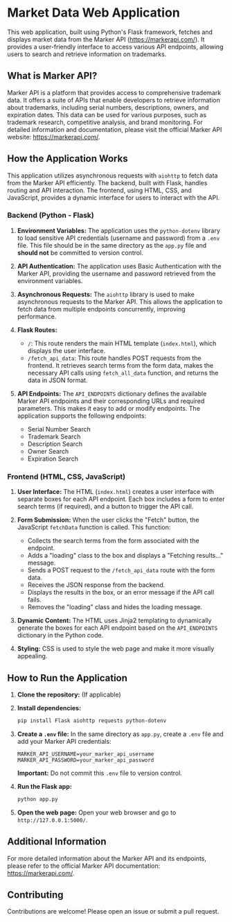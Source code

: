 # Market Data Web Application

This web application, built using Python's Flask framework, fetches and displays market data from the Marker API (https://markerapi.com/).  It provides a user-friendly interface to access various API endpoints, allowing users to search and retrieve information on trademarks.

## What is Marker API?

Marker API is a platform that provides access to comprehensive trademark data.  It offers a suite of APIs that enable developers to retrieve information about trademarks, including serial numbers, descriptions, owners, and expiration dates. This data can be used for various purposes, such as trademark research, competitive analysis, and brand monitoring.  For detailed information and documentation, please visit the official Marker API website: https://markerapi.com/.

## How the Application Works

This application utilizes asynchronous requests with `aiohttp` to fetch data from the Marker API efficiently. The backend, built with Flask, handles routing and API interaction. The frontend, using HTML, CSS, and JavaScript, provides a dynamic interface for users to interact with the API.

### Backend (Python - Flask)

1.  **Environment Variables:** The application uses the `python-dotenv` library to load sensitive API credentials (username and password) from a `.env` file.  This file should be in the same directory as the `app.py` file and **should not** be committed to version control.

2.  **API Authentication:** The application uses Basic Authentication with the Marker API, providing the username and password retrieved from the environment variables.

3.  **Asynchronous Requests:** The `aiohttp` library is used to make asynchronous requests to the Marker API. This allows the application to fetch data from multiple endpoints concurrently, improving performance.

4.  **Flask Routes:**
    *   `/`: This route renders the main HTML template (`index.html`), which displays the user interface.
    *   `/fetch_api_data`: This route handles POST requests from the frontend. It retrieves search terms from the form data, makes the necessary API calls using `fetch_all_data` function, and returns the data in JSON format.

5.  **API Endpoints:** The `API_ENDPOINTS` dictionary defines the available Marker API endpoints and their corresponding URLs and required parameters.  This makes it easy to add or modify endpoints. The application supports the following endpoints:

    *   Serial Number Search
    *   Trademark Search
    *   Description Search
    *   Owner Search
    *   Expiration Search

### Frontend (HTML, CSS, JavaScript)

1.  **User Interface:** The HTML (`index.html`) creates a user interface with separate boxes for each API endpoint. Each box includes a form to enter search terms (if required), and a button to trigger the API call.

2.  **Form Submission:** When the user clicks the "Fetch" button, the JavaScript `fetchData` function is called. This function:
    *   Collects the search terms from the form associated with the endpoint.
    *   Adds a "loading" class to the box and displays a "Fetching results..." message.
    *   Sends a POST request to the `/fetch_api_data` route with the form data.
    *   Receives the JSON response from the backend.
    *   Displays the results in the box, or an error message if the API call fails.
    *   Removes the "loading" class and hides the loading message.

3.  **Dynamic Content:** The HTML uses Jinja2 templating to dynamically generate the boxes for each API endpoint based on the `API_ENDPOINTS` dictionary in the Python code.

4.  **Styling:** CSS is used to style the web page and make it more visually appealing.

## How to Run the Application

1.  **Clone the repository:** (If applicable)

2.  **Install dependencies:**
    ```bash
    pip install Flask aiohttp requests python-dotenv
    ```

3.  **Create a `.env` file:** In the same directory as `app.py`, create a `.env` file and add your Marker API credentials:

    ```
    MARKER_API_USERNAME=your_marker_api_username
    MARKER_API_PASSWORD=your_marker_api_password
    ```

    **Important:** Do not commit this `.env` file to version control.

4.  **Run the Flask app:**
    ```bash
    python app.py
    ```

5.  **Open the web page:** Open your web browser and go to `http://127.0.0.1:5000/`.

## Additional Information

For more detailed information about the Marker API and its endpoints, please refer to the official Marker API documentation: https://markerapi.com/.

## Contributing

Contributions are welcome! Please open an issue or submit a pull request.